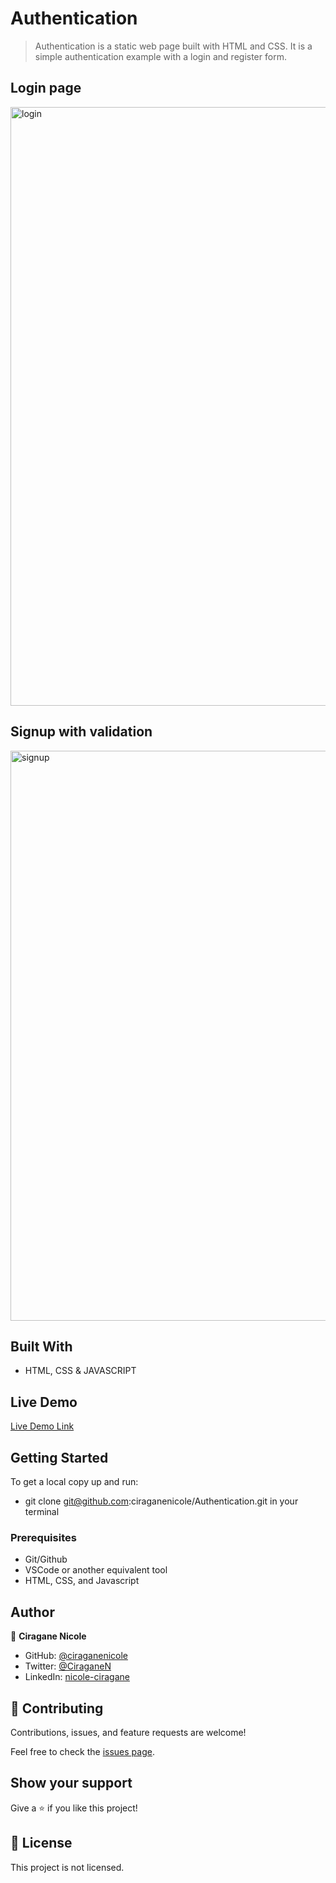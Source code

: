 # Authentication

> Authentication is a static web page built with HTML and CSS. It is a simple authentication example with a login and register form.


## Login page

<img width="958" alt="login" src="https://github.com/ciraganenicole/Authentication/assets/72297212/e7b6aed1-2aae-46d2-9994-9b7474a72e83">

## Signup with validation

<img width="912" alt="signup" src="https://github.com/ciraganenicole/Authentication/assets/72297212/e9849b02-04bd-469b-8969-aad04e2b4034">



## Built With

- HTML, CSS & JAVASCRIPT

## Live Demo

[Live Demo Link](https://ciraganenicole.github.io/Authentication/)


## Getting Started


To get a local copy up and run:

- git clone git@github.com:ciraganenicole/Authentication.git   in your terminal

### Prerequisites

- Git/Github
- VSCode or another equivalent tool
- HTML, CSS, and Javascript


## Author

👤 **Ciragane Nicole**

- GitHub: [@ciraganenicole](https://github.com/ciraganenicole)
- Twitter: [@CiraganeN](https://twitter.com/CiraganeN)
- LinkedIn: [nicole-ciragane](https://linkedin.com/in/nicole-ciragane-19a3071bb)

## 🤝 Contributing

Contributions, issues, and feature requests are welcome!

Feel free to check the [issues page](../../issues/).

## Show your support

Give a ⭐️ if you like this project!


## 📝 License

This project is not licensed.
